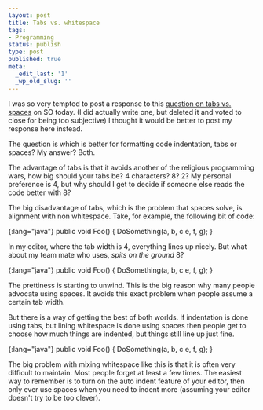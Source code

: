 ```yaml
---
layout: post
title: Tabs vs. whitespace
tags:
- Programming
status: publish
type: post
published: true
meta:
  _edit_last: '1'
  _wp_old_slug: ''
---
```

I was so very tempted to post a response to this [question on tabs vs. spaces](http://stackoverflow.com/questions/4662790/tabs-or-spaces/) on SO today. (I did actually write one, but deleted it and voted to close for being too subjective) I thought it would be better to post my response here instead.

The question is which is better for formatting code indentation, tabs or spaces? My answer? Both.

The advantage of tabs is that it avoids another of the religious programming wars, how big should your tabs be? 4 characters? 8? 2? My personal preference is 4, but why should I get to decide if someone else reads the code better with 8?

The big disadvantage of tabs, which is the problem that spaces solve, is alignment with non whitespace. Take, for example, the following bit of code:

{:lang="java"}
	public void Foo() {
        DoSomething(a, b, c
        	        e, f, g);
	}

In my editor, where the tab width is 4, everything lines up nicely. But what about my team mate who uses, *spits on the ground* 8?

{:lang="java"}
	public void Foo() {
    	DoSomething(a, b, c
                                    e, f, g);
	}

The prettiness is starting to unwind. This is the big reason why many people advocate using spaces. It avoids this exact problem when people assume a certain tab width.

But there is a way of getting the best of both worlds. If indentation is done using tabs, but lining whitespace is done using spaces then people get to choose how much things are indented, but things still line up just fine.

{:lang="java"}
    public void Foo() {
        DoSomething(a, b, c
                    e, f, g);
    }

The big problem with mixing whitespace like this is that it is often very difficult to maintain. Most people forget at least a few times. The easiest way to remember is to turn on the auto indent feature of your editor, then only ever use spaces when you need to indent more (assuming your editor doesn't try to be too clever).
